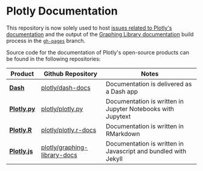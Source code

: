 # Plotly Documentation

This repository is now solely used to host [issues related to Plotly's documentation](https://github.com/plotly/documentation/issues) and the output of the [Graphing Library documentation](https://plot.ly/graphing-libraries/) build process in the [`gh-pages`](https://github.com/plotly/documentation/tree/gh-pages) branch.

Source code for the documentation of Plotly's open-source products can be found in the following repositories:


| Product  | Github Repository | Notes | 
| ------------- | ------------- | ------------- |
| [**Dash**](https://github.com/plotly/dash)  | [plotly/dash-docs](https://github.com/plotly/dash-docs) | Documentation is delivered as a Dash app |
| [**Plotly.py**](https://github.com/plotly/plotly.py)  | [plotly/plotly.py](https://github.com/plotly/plotly.py/tree/doc-prod/doc)  | Documentation is written in Jupyter Notebooks with Jupytext | 
| [**Plotly.R**](https://github.com/ropensci/plotly)  | [plotly/plotly.r-docs](https://github.com/plotly/plotly.r-docs)  | Documentation is written in RMarkdown |
| [**Plotly.js**](https://github.com/plotly/plotly.js)  | [plotly/graphing-library-docs](https://github.com/plotly/graphing-library-docs)  | Documentation is written in Javascript and bundled with Jekyll | 
